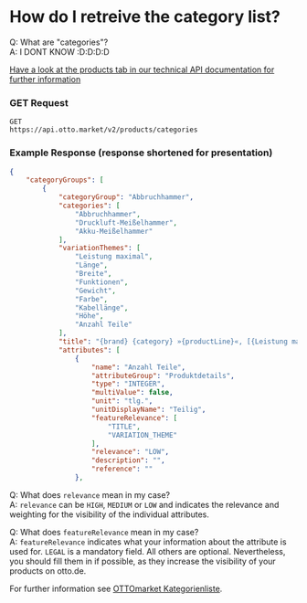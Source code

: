 # How do I retreive the category list?

Q: What are "categories"?  
A: I DONT KNOW :D:D:D:D

[Have a look at the products tab in our technical API documentation for further information](https://api.otto.market/docs/03_Products/v2/products-interface.html)

### GET Request

```http
GET
https://api.otto.market/v2/products/categories
```

### Example Response (response shortened for presentation)

```JSON
{
    "categoryGroups": [
        {
            "categoryGroup": "Abbruchhammer",
            "categories": [
                "Abbruchhammer",
                "Druckluft-Meißelhammer",
                "Akku-Meißelhammer"
            ],
            "variationThemes": [
                "Leistung maximal",
                "Länge",
                "Breite",
                "Funktionen",
                "Gewicht",
                "Farbe",
                "Kabellänge",
                "Höhe",
                "Anzahl Teile"
            ],
            "title": "{brand} {category} »{productLine}«, [{Leistung maximal} in W], [für {Typ Aufnahme}],  ({Set-Typ}, [{Anzahl Teile}-{Anzahl Teile.unit}], {Set-Info}) {Besondere Merkmale}",
            "attributes": [
                {
                    "name": "Anzahl Teile",
                    "attributeGroup": "Produktdetails",
                    "type": "INTEGER",
                    "multiValue": false,
                    "unit": "tlg.",
                    "unitDisplayName": "Teilig",
                    "featureRelevance": [
                        "TITLE",
                        "VARIATION_THEME"
                    ],
                    "relevance": "LOW",
                    "description": "",
                    "reference": ""
                },
```

Q: What does `relevance` mean in my case?  
A: `relevance` can be `HIGH`, `MEDIUM` or `LOW` and indicates the relevance and weighting for the visibility of the individual attributes.

Q: What does `featureRelevance` mean in my case?  
A: `featureRelevance` indicates what your information about the attribute is used for.
`LEGAL` is a mandatory field. All others are optional. Nevertheless, you should fill them in if possible, as they increase the visibility of your products on otto.de.

For further information see [OTTOmarket Kategorienliste](https://og2gether-my.sharepoint.com/:x:/g/personal/micha_saake_otto_de/EXg5Id8bTxNKuV8mRkQ1wrsBNFuBrjP8iQJINZjcezvjdg?e=cgq4Cz).
